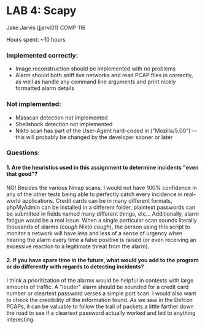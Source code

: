 # LAB 4: Scapy

Jake Jarvis (jjarvi01)
COMP 116

Hours spent: ~10 hours


### Implemented correctly:
- Image reconstruction should be implemented with no problems
- Alarm should both sniff live networks and read PCAP files in correctly, as well as handle any command line arguments and print nicely formatted alarm details

### Not implemented:
- Masscan detection not implemented
- Shellshock detection not implemented
- Nikto scan has part of the User-Agent hard-coded in ("Mozilla/5.00") -- this will probably be changed by the developer sooner or later


### Questions:

#### 1. Are the heuristics used in this assignment to determine incidents "even that good"?

NO! Besides the various Nmap scans, I would not have 100% confidence in any of the other tests being able to perfectly catch every incidence in real-world applications. Credit cards can be in many different formats, phpMyAdmin can be installed in a different folder, plaintext passwords can be submitted in fields named many different things, etc... Additionally, alarm fatigue would be a real issue. When a single particular scan sounds literally thousands of alarms (*cough* Nikto *cough*), the person using this script to monitor a network will have less and less of a sense of urgency when hearing the alarm every time a false positive is raised (or even receiving an excessive reaction to a legitimate threat from the alarm).

#### 2. If you have spare time in the future, what would you add to the program or do differently with regards to detecting incidents?

I think a prioritization of the alarms would be helpful in contexts with large amounts of traffic. A "louder" alarm should be sounded for a credit card number or cleartext password verses a simple port scan. I would also want to check the credibility of the information found. As we saw in the Defcon PCAPs, it can be valuable to follow the trail of packets a little farther down the road to see if a cleartext password actually worked and led to anything interesting.